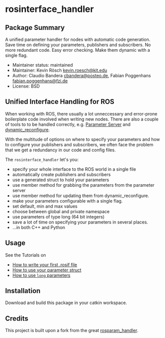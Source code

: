 # rosinterface_handler

## Package Summary
A unified parameter handler for nodes with automatic code generation.
Save time on defining your parameters, publishers and subscribers. No more redundant code. Easy error checking. Make them dynamic with a single flag.

- Maintainer status: maintained
- Maintainer: Kevin Rösch <kevin.roesch@kit.edu>
- Author: Claudio Bandera <cbandera@posteo.de>, Fabian Poggenhans <fabian.poggenhans@fzi.de>
- License: BSD


## Unified Interface Handling for ROS
When working with ROS, there usually a lot unneccessary and error-prone boilerplate code involved when writing new nodes. There are also a couple of tools to to be handled correctly, e.g. [Parameter Server](http://wiki.ros.org/Parameter%20Server) and [dynamic_reconfigure](http://wiki.ros.org/dynamic_reconfigure/).

With the multitude of options on where to specify your parameters and how to configure your publishers and subscribers, we often face the problem that we get a redundancy in our code and config files.

The `rosinterface_handler` let's you:
- specify your whole interface to the ROS world in a single file
- automatically create publishers and subscribers
- use a generated struct to hold your parameters
- use member method for grabbing the parameters from the parameter server
- use member method for updating them from dynamic_reconfigure.
- make your parameters configurable with a single flag.
- set default, min and max values
- choose between global and private namespace
- use parameters of type long (64 bit integers)
- save a lot of time on specifying your parameters in several places.
- ...in both C++ and Python

## Usage
See the Tutorials on
- [How to write your first .rosif file](doc/HowToWriteYourFirstInterfaceFile.md)
- [How to use your parameter struct](doc/HowToUseYourInterfaceStruct.md)
- [How to use `long` parameters](doc/HowToUseLongParameters.md)

## Installation
Download and build this package in your catkin workspace.

## Credits
This project is built upon a fork from the great [rosparam_handler](https://github.com/cbandera/rosparam_handler).
